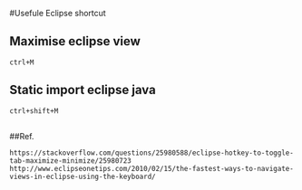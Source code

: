 #Usefule Eclipse shortcut
## Maximise eclipse view
```
ctrl+M
```
## 
## Static import eclipse java
```
ctrl+shift+M
```
##

##Ref.
```
https://stackoverflow.com/questions/25980588/eclipse-hotkey-to-toggle-tab-maximize-minimize/25980723 
http://www.eclipseonetips.com/2010/02/15/the-fastest-ways-to-navigate-views-in-eclipse-using-the-keyboard/
```

